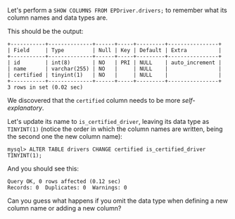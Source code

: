 Let's perform a `SHOW COLUMNS FROM EPDriver.drivers;` to remember what its column names and data types are.

This should be the output:

```
+-----------+--------------+------+-----+---------+----------------+
| Field     | Type         | Null | Key | Default | Extra          |
+-----------+--------------+------+-----+---------+----------------+
| id        | int(8)       | NO   | PRI | NULL    | auto_increment |
| name      | varchar(255) | NO   |     | NULL    |                |
| certified | tinyint(1)   | NO   |     | NULL    |                |
+-----------+--------------+------+-----+---------+----------------+
3 rows in set (0.02 sec)
```

We discovered that the `certified` column needs to be more _self-explanatory_. 

Let's update its name to `is_certified_driver`, leaving its data type as `TINYINT(1)` (notice the order in which the column names are written, being the second one the new column name):

```
mysql> ALTER TABLE drivers CHANGE certified is_certified_driver TINYINT(1);
```

And you should see this:

```
Query OK, 0 rows affected (0.12 sec)
Records: 0  Duplicates: 0  Warnings: 0
```

Can you guess what happens if you omit the data type when defining a new column name or adding a new column?